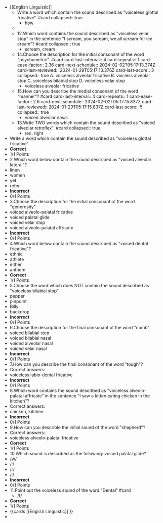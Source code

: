 - [[English Linguistic]]
	- Write a word which contain the sound described as "voiceless glottal fricative". #card
	  collapsed:: true
		- how
	-
	- 12.Which word contains the sound described as "voiceless velar stop" in the sentence "I scream, you scream, we all scream for ice cream"? #card
	  collapsed:: true
		- scream, cream
	- 14.Choose the description for the initial consonant of the word "psychometric". #card 
	  card-last-interval:: 4
	  card-repeats:: 1
	  card-ease-factor:: 2.36
	  card-next-schedule:: 2024-02-02T05:17:13.374Z
	  card-last-reviewed:: 2024-01-29T05:17:13.376Z
	  card-last-score:: 3
	  collapsed:: true
	  A. voiceless alveolar fricative
	  B. voicless alveolar stop
	  C. voiceless bilabial stop
	  D. voiceless velar stop
		- voiceless alveolar fricative
	- 15.How can you describe the medial consonant of the word "manner"? #card
	  card-last-interval:: 4
	  card-repeats:: 1
	  card-ease-factor:: 2.6
	  card-next-schedule:: 2024-02-02T05:17:15.837Z
	  card-last-reviewed:: 2024-01-29T05:17:15.837Z
	  card-last-score:: 5
	  collapsed:: true
		- voiced alveolar nasal
	- 13.Write TWO words which contain the sound described as "voiced alveolar retroflex". #card
	  collapsed:: true
		- red, right
- Write a word which contain the sound described as "voiceless glottal fricative".
- **Correct**
- 1/1 Points
- 2.Which word below contain the sound described as "voiced alveolar lateral"?
- linen
- women
- yet
- refer
- **Incorrect**
- 0/1 Points
- 3.Choose the description for the initial consonant of the word "generosity".
- voiced alveolo-palatal fricative
- voiced palatal glide
- voiced velar stop
- voiced alveolo-palatal affricate
- **Incorrect**
- 0/1 Points
- 4.Which word below contain the sound described as "voiced dental fricative"?
- ethnic
- athlete
- either
- anthem
- **Correct**
- 1/1 Points
- 5.Choose the word which does NOT contain the sound described as "voiceless bilabial stop".
- pepper
- pinpoint
- Billy
- backdrop
- **Incorrect**
- 0/1 Points
- 6.Choose the description for the final consonant of the word "comb".
- voiced bilabial stop
- voiced bilabial nasal
- voiced alveolar nasal
- voiced velar nasal
- **Incorrect**
- 0/1 Points
- 7.How can you describe the final consonant of the word "tough"?
- Correct answers:
- voiceless labio-dental fricative
- **Incorrect**
- 0/1 Points
- 8.Which word contains the sound described as "voiceless alveolo-palatal affricate" in the sentence "I saw a kitten eating chicken in the kitchen"?
- Correct answers:
- chicken, kitchen
- **Incorrect**
- 0/1 Points
- 9.How can you describle the initial sound of the word "shepherd"?
- Correct answers:
- voiceless alveolo-palatal fricative
- **Correct**
- 1/1 Points
- 10.Which sound is described as the following: voiced palatal glide?
- /w/
- /l/
- /r/
- /j/
- **Incorrect**
- 0/1 Points
- 11.Point out the voiceless sound of the word "Dental" #card
	- /t/
- **Correct**
- 1/1 Points
- {{cards [[English Linguistic]] }}
-